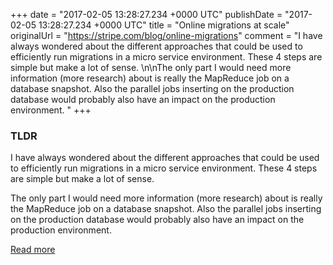 +++
date = "2017-02-05 13:28:27.234 +0000 UTC"
publishDate = "2017-02-05 13:28:27.234 +0000 UTC"
title = "Online migrations at scale"
originalUrl = "https://stripe.com/blog/online-migrations"
comment = "I have always wondered about the different approaches that could be used to efficiently run migrations in a micro service environment. These 4 steps are simple but make a lot of sense. \n\nThe only part I would need more information (more research) about is really the MapReduce job on a database snapshot. Also the parallel jobs inserting on the production database would probably also have an impact on the production environment. "
+++

### TLDR

I have always wondered about the different approaches that could be used to efficiently run migrations in a micro service environment. These 4 steps are simple but make a lot of sense.

The only part I would need more information (more research) about is really the MapReduce job on a database snapshot. Also the parallel jobs inserting on the production database would probably also have an impact on the production environment.

[Read more](https://stripe.com/blog/online-migrations)
